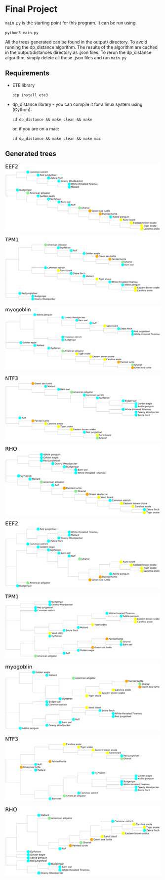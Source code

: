 # Final Project

`main.py` is the starting point for this program. It can be run using

`python3 main.py`

All the trees generated can be found in the output/ directory. To avoid running 
the dp_distance algorithm. The results of the algorithm are cached in the 
output/distances directory as .json files. To rerun the dp_distance algorithm,
simply delete all those .json files and run `main.py` 

## Requirements

- ETE library
    
    `pip install ete3`
    
- dp_distance library - you can compile it for a linux system using (Cython):

    `cd dp_distance && make clean && make`

    or, if you are on a mac:

    `cd dp_distance && make clean && make mac`

## Generated trees

![](https://raw.githubusercontent.com/PasinduT/CS325/master/Final/output/EEF2.png)

![](https://raw.githubusercontent.com/PasinduT/CS325/master/Final/output/TPM1.png)

![](https://raw.githubusercontent.com/PasinduT/CS325/master/Final/output/myogoblin.png)

![](https://raw.githubusercontent.com/PasinduT/CS325/master/Final/output/NTF3.png)

![](https://raw.githubusercontent.com/PasinduT/CS325/master/Final/output/RHO.png)

![](https://raw.githubusercontent.com/PasinduT/CS325/master/Final/output/bs_EEF2.png)

![](https://raw.githubusercontent.com/PasinduT/CS325/master/Final/output/bs_TPM1.png)

![](https://raw.githubusercontent.com/PasinduT/CS325/master/Final/output/bs_myogoblin.png)

![](https://raw.githubusercontent.com/PasinduT/CS325/master/Final/output/bs_NTF3.png)

![](https://raw.githubusercontent.com/PasinduT/CS325/master/Final/output/bs_RHO.png)
